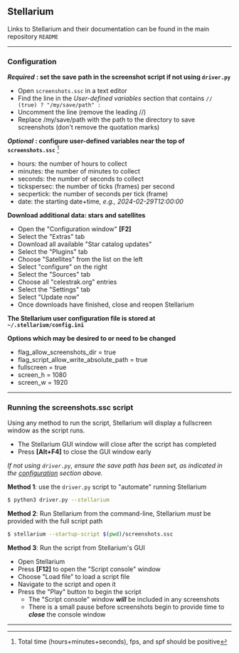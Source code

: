 ## Stellarium
Links to Stellarium and their documentation can be found in the main repository `README`
___
### Configuration
***Required*** **: set the save path in the screenshot script if not using `driver.py`**
- Open `screenshots.ssc` in a text editor
- Find the line in the *User-defined variables* section that contains `// (true) ? "/my/save/path" :`
- Uncomment the line (remove the leading //)
- Replace /my/save/path with the path to the directory to save screenshots (don't remove the quotation marks)

***Optional*** **: configure user-defined variables near the top of `screenshots.ssc`** [^1]
- hours: the number of hours to collect
- minutes: the number of minutes to collect
- seconds: the number of seconds to collect
- tickspersec: the number of ticks (frames) per second
- secpertick: the number of seconds per tick (frame)
- date: the starting date+time, *e.g., 2024-02-29T12:00:00*

[^1]: Total time (hours+minutes+seconds), fps, and spf should be positive

**Download additional data: stars and satellites**
- Open the "Configuration window" **[F2]**
- Select the "Extras" tab
- Download all available "Star catalog updates"
- Select the "Plugins" tab
- Choose "Satellites" from the list on the left
- Select "configure" on the right
- Select the "Sources" tab
- Choose all "celestrak.org" entries
- Select the "Settings" tab
- Select "Update now"
- Once downloads have finished, close and reopen Stellarium

**The Stellarium user configuration file is stored at `~/.stellarium/config.ini`**

**Options which may be desired to or need to be changed**
- flag_allow_screenshots_dir = true
- flag_script_allow_write_absolute_path = true
- fullscreen = true
- screen_h = 1080
- screen_w = 1920
___
### Running the screenshots.ssc script
Using any method to run the script, Stellarium will display a fullscreen window as the script runs.
- The Stellarium GUI window will close after the script has completed
- Press **[Alt+F4]** to close the GUI window early

*If not using `driver.py`, ensure the save path has been set, as indicated in the [configuration](#configuration) section above.*

**Method 1**: use the `driver.py` script to "automate" running Stellarium
```bash
$ python3 driver.py --stellarium
```

**Method 2**: Run Stellarium from the command-line, Stellarium *must* be provided with the full script path
```bash
$ stellarium --startup-script $(pwd)/screenshots.ssc
```

**Method 3**: Run the script from Stellarium's GUI
- Open Stellarium
- Press **[F12]** to open the "Script console" window
- Choose "Load file" to load a script file
- Navigate to the script and open it
- Press the "Play" button to begin the script
  - The "Script console" window ***will*** be included in any screenshots
  - There is a small pause before screenshots begin to provide time to ***close*** the console window
___
